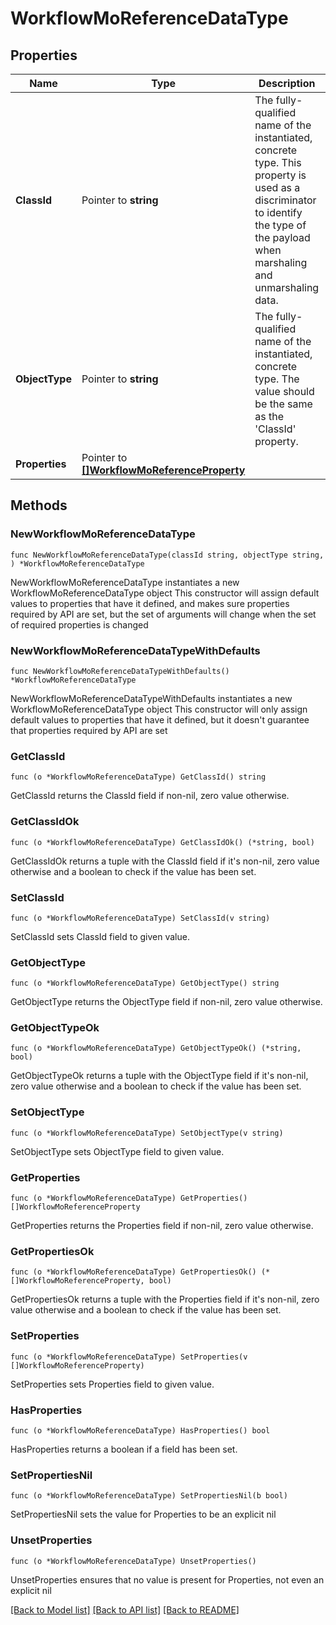 # WorkflowMoReferenceDataType

## Properties

Name | Type | Description | Notes
------------ | ------------- | ------------- | -------------
**ClassId** | Pointer to **string** | The fully-qualified name of the instantiated, concrete type. This property is used as a discriminator to identify the type of the payload when marshaling and unmarshaling data. | [default to "workflow.MoReferenceDataType"]
**ObjectType** | Pointer to **string** | The fully-qualified name of the instantiated, concrete type. The value should be the same as the &#39;ClassId&#39; property. | [default to "workflow.MoReferenceDataType"]
**Properties** | Pointer to [**[]WorkflowMoReferenceProperty**](WorkflowMoReferenceProperty.md) |  | [optional] 

## Methods

### NewWorkflowMoReferenceDataType

`func NewWorkflowMoReferenceDataType(classId string, objectType string, ) *WorkflowMoReferenceDataType`

NewWorkflowMoReferenceDataType instantiates a new WorkflowMoReferenceDataType object
This constructor will assign default values to properties that have it defined,
and makes sure properties required by API are set, but the set of arguments
will change when the set of required properties is changed

### NewWorkflowMoReferenceDataTypeWithDefaults

`func NewWorkflowMoReferenceDataTypeWithDefaults() *WorkflowMoReferenceDataType`

NewWorkflowMoReferenceDataTypeWithDefaults instantiates a new WorkflowMoReferenceDataType object
This constructor will only assign default values to properties that have it defined,
but it doesn't guarantee that properties required by API are set

### GetClassId

`func (o *WorkflowMoReferenceDataType) GetClassId() string`

GetClassId returns the ClassId field if non-nil, zero value otherwise.

### GetClassIdOk

`func (o *WorkflowMoReferenceDataType) GetClassIdOk() (*string, bool)`

GetClassIdOk returns a tuple with the ClassId field if it's non-nil, zero value otherwise
and a boolean to check if the value has been set.

### SetClassId

`func (o *WorkflowMoReferenceDataType) SetClassId(v string)`

SetClassId sets ClassId field to given value.


### GetObjectType

`func (o *WorkflowMoReferenceDataType) GetObjectType() string`

GetObjectType returns the ObjectType field if non-nil, zero value otherwise.

### GetObjectTypeOk

`func (o *WorkflowMoReferenceDataType) GetObjectTypeOk() (*string, bool)`

GetObjectTypeOk returns a tuple with the ObjectType field if it's non-nil, zero value otherwise
and a boolean to check if the value has been set.

### SetObjectType

`func (o *WorkflowMoReferenceDataType) SetObjectType(v string)`

SetObjectType sets ObjectType field to given value.


### GetProperties

`func (o *WorkflowMoReferenceDataType) GetProperties() []WorkflowMoReferenceProperty`

GetProperties returns the Properties field if non-nil, zero value otherwise.

### GetPropertiesOk

`func (o *WorkflowMoReferenceDataType) GetPropertiesOk() (*[]WorkflowMoReferenceProperty, bool)`

GetPropertiesOk returns a tuple with the Properties field if it's non-nil, zero value otherwise
and a boolean to check if the value has been set.

### SetProperties

`func (o *WorkflowMoReferenceDataType) SetProperties(v []WorkflowMoReferenceProperty)`

SetProperties sets Properties field to given value.

### HasProperties

`func (o *WorkflowMoReferenceDataType) HasProperties() bool`

HasProperties returns a boolean if a field has been set.

### SetPropertiesNil

`func (o *WorkflowMoReferenceDataType) SetPropertiesNil(b bool)`

 SetPropertiesNil sets the value for Properties to be an explicit nil

### UnsetProperties
`func (o *WorkflowMoReferenceDataType) UnsetProperties()`

UnsetProperties ensures that no value is present for Properties, not even an explicit nil

[[Back to Model list]](../README.md#documentation-for-models) [[Back to API list]](../README.md#documentation-for-api-endpoints) [[Back to README]](../README.md)


